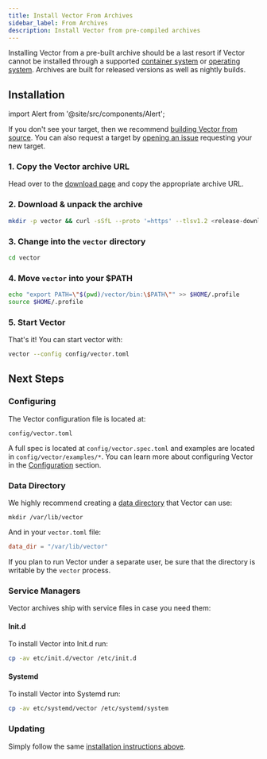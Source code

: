 ```yaml
---
title: Install Vector From Archives
sidebar_label: From Archives
description: Install Vector from pre-compiled archives
---
```


Installing Vector from a pre-built archive should be a last resort if Vector
cannot be installed through a supported [container system][docs.containers] or
[operating system][docs.operating_systems]. Archives are built for released
versions as well as nightly builds.

## Installation

import Alert from '@site/src/components/Alert';

<Alert type="info">

If you don't see your target, then we recommend [building Vector from source][docs.from_source].
You can also request a target by [opening an issue][urls.new_target] requesting
your new target.

</Alert>

<div class="section-list section-list--lg">
<div class="section">

### 1. Copy the Vector archive URL

Head over to the [download page][pages.download] and copy the appropriate
archive URL.

</div>
<div class="section">

### 2. Download & unpack the archive

```bash
mkdir -p vector && curl -sSfL --proto '=https' --tlsv1.2 <release-download-url> | tar xzf - -C vector --strip-components=2
```

</div>
<div class="section">

### 3. Change into the `vector` directory

```bash
cd vector
```

</div>
<div class="section">

### 4. Move `vector` into your $PATH

```bash
echo "export PATH=\"$(pwd)/vector/bin:\$PATH\"" >> $HOME/.profile
source $HOME/.profile
```

</div>
<div class="section">

### 5. Start Vector

That's it! You can start vector with:

```bash
vector --config config/vector.toml
```

</div>
</div>

## Next Steps

### Configuring

The Vector configuration file is located at:

```
config/vector.toml
```

A full spec is located at `config/vector.spec.toml` and examples are
located in `config/vector/examples/*`. You can learn more about configuring
Vector in the [Configuration][docs.configuration] section.

### Data Directory

We highly recommend creating a [data directory][docs.configuration#data-directory]
that Vector can use:

```
mkdir /var/lib/vector
```

And in your `vector.toml` file:

```toml
data_dir = "/var/lib/vector"
```

<Alert type="warning">

If you plan to run Vector under a separate user, be sure that the directory
is writable by the `vector` process.

</Alert>

### Service Managers

Vector archives ship with service files in case you need them:

#### Init.d

To install Vector into Init.d run:

```bash
cp -av etc/init.d/vector /etc/init.d
```

#### Systemd

To install Vector into Systemd run:

```bash
cp -av etc/systemd/vector /etc/systemd/system
```

### Updating

Simply follow the same [installation instructions above](#installation).


[docs.configuration#data-directory]: /docs/setup/configuration#data-directory
[docs.configuration]: /docs/setup/configuration
[docs.containers]: /docs/setup/installation/containers
[docs.from_source]: /docs/setup/installation/manual/from-source
[docs.operating_systems]: /docs/setup/installation/operating-systems
[pages.download]: /download
[urls.new_target]: https://github.com/timberio/vector/issues/new?labels=Type%3A+Task&labels=Domain%3A+Operations
